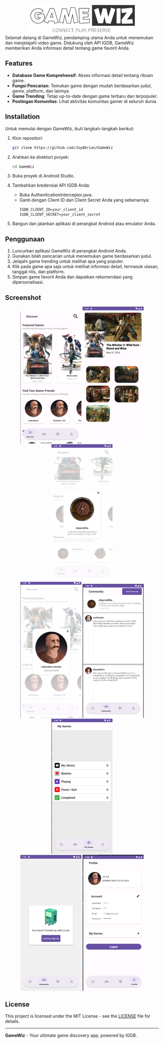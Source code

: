 <div align="center">
    <img src="https://github.com/JoyAbrian/GameWiz/blob/main/docs/app_logo.png">
</div>
Selamat datang di GameWiz, pendamping utama Anda untuk menemukan dan menjelajahi video game. Didukung oleh API IGDB, GameWiz memberikan Anda informasi detail tentang game favorit Anda.

## Features

-    **Database Game Komprehensif**: Akses informasi detail tentang ribuan game.
-    **Fungsi Pencarian**: Temukan game dengan mudah berdasarkan judul, genre, platform, dan lainnya.
-    **Game Trending**: Tetap up-to-date dengan game terbaru dan terpopuler.
-    **Postingan Komunitas**: Lihat aktivitas komunitas gamer di seluruh dunia.

## Installation

Untuk memulai dengan GameWiz, ikuti langkah-langkah berikut:

1. Klon repositori:
    ```sh
    git clone https://github.com/JoyAbrian/GameWiz
    ```

2. Arahkan ke direktori proyek:
    ```sh
    cd GameWiz
    ```

3. Buka proyek di Android Studio.

4. Tambahkan kredensial API IGDB Anda:
    - Buka AuthenticationInterceptor.java.
    - Ganti dengan Client ID dan Client Secret Anda yang sebenarnya:
        ```properties
        IGDB_CLIENT_ID=your_client_id
        IGDB_CLIENT_SECRET=your_client_secret
        ```

5. Bangun dan jalankan aplikasi di perangkat Android atau emulator Anda.

## Penggunaan

1. Luncurkan aplikasi GameWiz di perangkat Android Anda.
2. Gunakan bilah pencarian untuk menemukan game berdasarkan judul.
3. Jelajahi game trending untuk melihat apa yang populer.
4. Klik pada game apa saja untuk melihat informasi detail, termasuk ulasan, tanggal rilis, dan platform.
5. Simpan game favorit Anda dan dapatkan rekomendasi yang dipersonalisasi.

## Screenshot

<div align="center">
  <img src="https://github.com/JoyAbrian/GameWiz/blob/main/docs/main_activity.png" width="200">
  <img src="https://github.com/JoyAbrian/GameWiz/blob/main/docs/game_details.png" width="200">
  <img src="https://github.com/JoyAbrian/GameWiz/blob/main/docs/community_profile.png" width="200">
</div>
<div align="center">
  <img src="https://github.com/JoyAbrian/GameWiz/blob/main/docs/user_profile.png" width="200">
  <img src="https://github.com/JoyAbrian/GameWiz/blob/main/docs/community_post.png" width="200">
  <img src="https://github.com/JoyAbrian/GameWiz/blob/main/docs/library_scene.png" width="200">
</div>
<div align="center">
  <img src="https://github.com/JoyAbrian/GameWiz/blob/main/docs/unauthorized.png" width="200">
  <img src="https://github.com/JoyAbrian/GameWiz/blob/main/docs/profile.png" width="200">
</div>

## License

This project is licensed under the MIT License - see the [LICENSE](LICENSE) file for details.

---

**GameWiz** - Your ultimate game discovery app, powered by IGDB.

